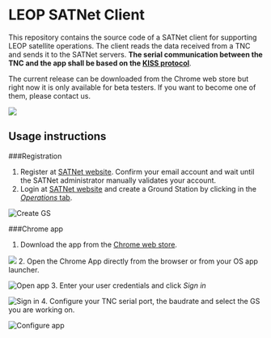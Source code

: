 LEOP SATNet Client
==================

This repository contains the source code of a SATNet client for supporting LEOP satellite operations. The client reads the data received from a TNC and sends it to the SATNet servers. **The serial communication between the TNC and the app shall be based on the [KISS protocol](http://www.ka9q.net/papers/kiss.html)**.

The current release can be downloaded from the Chrome web store but right now it is only available for beta testers. If you want to become one of them, please contact us.

[<img src="https://raw.github.com/GoogleChrome/chrome-app-samples/master/tryitnowbutton_small.png">](https://chrome.google.com/webstore/detail/satnet-leop-client/cloiengfacgdmggnhpnpfoofaphjjkcb)

Usage instructions
------------------
###Registration
1. Register at [SATNet website](https://satnet.aero.calpoly.edu/accounts/signup/). Confirm your email account and wait until the SATNet administrator manually validates your account.
2. Login at [SATNet website](https://satnet.aero.calpoly.edu/) and create a Ground Station by clicking in the [*Operations* tab](https://satnet.aero.calpoly.edu/operations/).

 ![Create GS](https://raw.github.com/satnet-project/leop-client/master/doc/create-gs.png)

###Chrome app
1. Download the app from the [Chrome web store](https://chrome.google.com/webstore/detail/satnet-leop-client/cloiengfacgdmggnhpnpfoofaphjjkcb).

 [<img src="https://raw.github.com/GoogleChrome/chrome-app-samples/master/tryitnowbutton_small.png">](https://chrome.google.com/webstore/detail/satnet-leop-client/cloiengfacgdmggnhpnpfoofaphjjkcb)
2. Open the Chrome App directly from the browser or from your OS app launcher.

 ![Open app](https://raw.github.com/satnet-project/leop-client/master/doc/open-app.png)
3. Enter your user credentials and click *Sign in*

 ![Sign in](https://raw.github.com/satnet-project/leop-client/master/doc/login-app.png)
4. Configure your TNC serial port, the baudrate and select the GS you are working on.

 ![Configure app](https://raw.github.com/satnet-project/leop-client/master/doc/configure-app.png)
